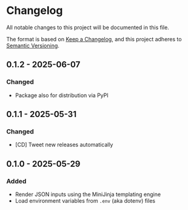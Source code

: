 # Changelog

All notable changes to this project will be documented in this file.

The format is based on [Keep a Changelog](https://keepachangelog.com/en/1.0.0/),
and this project adheres to [Semantic Versioning](https://semver.org/spec/v2.0.0.html).

## 0.1.2 - 2025-06-07
### Changed
- Package also for distribution via PyPI

## 0.1.1 - 2025-05-31
### Changed
- [CD] Tweet new releases automatically

## 0.1.0 - 2025-05-29
### Added
- Render JSON inputs using the MiniJinja templating engine
- Load environment variables from `.env` (aka dotenv) files
